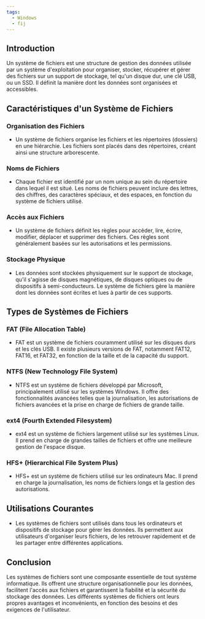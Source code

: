 ```yaml
---
tags:
  - Windows
  - fij
---
```

## Introduction
Un système de fichiers est une structure de gestion des données utilisée par un système d'exploitation pour organiser, stocker, récupérer et gérer des fichiers sur un support de stockage, tel qu'un disque dur, une clé USB, ou un SSD. Il définit la manière dont les données sont organisées et accessibles.

## Caractéristiques d'un Système de Fichiers

### Organisation des Fichiers
- Un système de fichiers organise les fichiers et les répertoires (dossiers) en une hiérarchie. Les fichiers sont placés dans des répertoires, créant ainsi une structure arborescente.

### Noms de Fichiers
- Chaque fichier est identifié par un nom unique au sein du répertoire dans lequel il est situé. Les noms de fichiers peuvent inclure des lettres, des chiffres, des caractères spéciaux, et des espaces, en fonction du système de fichiers utilisé.

### Accès aux Fichiers
- Un système de fichiers définit les règles pour accéder, lire, écrire, modifier, déplacer et supprimer des fichiers. Ces règles sont généralement basées sur les autorisations et les permissions.

### Stockage Physique
- Les données sont stockées physiquement sur le support de stockage, qu'il s'agisse de disques magnétiques, de disques optiques ou de dispositifs à semi-conducteurs. Le système de fichiers gère la manière dont les données sont écrites et lues à partir de ces supports.

## Types de Systèmes de Fichiers

### FAT (File Allocation Table)
- FAT est un système de fichiers couramment utilisé sur les disques durs et les clés USB. Il existe plusieurs versions de FAT, notamment FAT12, FAT16, et FAT32, en fonction de la taille et de la capacité du support.

### NTFS (New Technology File System)
- NTFS est un système de fichiers développé par Microsoft, principalement utilisé sur les systèmes Windows. Il offre des fonctionnalités avancées telles que la journalisation, les autorisations de fichiers avancées et la prise en charge de fichiers de grande taille.

### ext4 (Fourth Extended Filesystem)
- ext4 est un système de fichiers largement utilisé sur les systèmes Linux. Il prend en charge de grandes tailles de fichiers et offre une meilleure gestion de l'espace disque.

### HFS+ (Hierarchical File System Plus)
- HFS+ est un système de fichiers utilisé sur les ordinateurs Mac. Il prend en charge la journalisation, les noms de fichiers longs et la gestion des autorisations.

## Utilisations Courantes
- Les systèmes de fichiers sont utilisés dans tous les ordinateurs et dispositifs de stockage pour gérer les données. Ils permettent aux utilisateurs d'organiser leurs fichiers, de les retrouver rapidement et de les partager entre différentes applications.

## Conclusion
Les systèmes de fichiers sont une composante essentielle de tout système informatique. Ils offrent une structure organisationnelle pour les données, facilitent l'accès aux fichiers et garantissent la fiabilité et la sécurité du stockage des données. Les différents systèmes de fichiers ont leurs propres avantages et inconvénients, en fonction des besoins et des exigences de l'utilisateur.